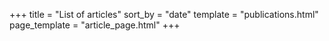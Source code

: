 +++
title = "List of articles"
sort_by = "date"
template = "publications.html"
page_template = "article_page.html"
+++
